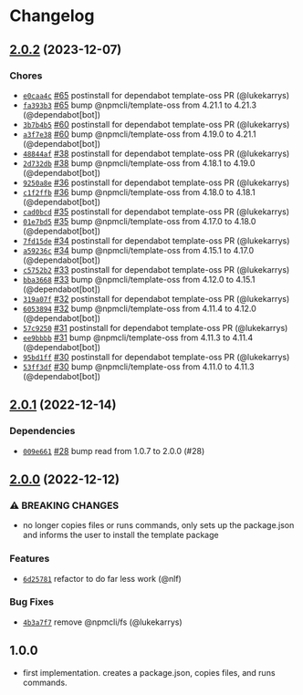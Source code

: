 # Changelog

## [2.0.2](https://github.com/npm/create-oss/compare/v2.0.1...v2.0.2) (2023-12-07)

### Chores

* [`e0caa4c`](https://github.com/npm/create-oss/commit/e0caa4c74a0361796296780f21681a452650d85a) [#65](https://github.com/npm/create-oss/pull/65) postinstall for dependabot template-oss PR (@lukekarrys)
* [`fa393b3`](https://github.com/npm/create-oss/commit/fa393b3e316557a6f8434eefd22e9b5a58855d38) [#65](https://github.com/npm/create-oss/pull/65) bump @npmcli/template-oss from 4.21.1 to 4.21.3 (@dependabot[bot])
* [`3b7b4b5`](https://github.com/npm/create-oss/commit/3b7b4b54c222339bcd8e1a1fe89acf19702bebc4) [#60](https://github.com/npm/create-oss/pull/60) postinstall for dependabot template-oss PR (@lukekarrys)
* [`a3f7e38`](https://github.com/npm/create-oss/commit/a3f7e3819ebd1ccda94d75b381c2736c97673a6b) [#60](https://github.com/npm/create-oss/pull/60) bump @npmcli/template-oss from 4.19.0 to 4.21.1 (@dependabot[bot])
* [`48844af`](https://github.com/npm/create-oss/commit/48844afb14c80a452f7354df20c8601609a936f2) [#38](https://github.com/npm/create-oss/pull/38) postinstall for dependabot template-oss PR (@lukekarrys)
* [`2d732db`](https://github.com/npm/create-oss/commit/2d732db9f8f7dce4500c9fe6e0070586082d62d6) [#38](https://github.com/npm/create-oss/pull/38) bump @npmcli/template-oss from 4.18.1 to 4.19.0 (@dependabot[bot])
* [`9250a8e`](https://github.com/npm/create-oss/commit/9250a8e3eacc751bee65f27c8ab6ea5364be5224) [#36](https://github.com/npm/create-oss/pull/36) postinstall for dependabot template-oss PR (@lukekarrys)
* [`c1f2ffb`](https://github.com/npm/create-oss/commit/c1f2ffbc84201a391b87eb25e41e5618980080e7) [#36](https://github.com/npm/create-oss/pull/36) bump @npmcli/template-oss from 4.18.0 to 4.18.1 (@dependabot[bot])
* [`cad0bcd`](https://github.com/npm/create-oss/commit/cad0bcd6041a724c6f92dbdd73a064a9c2e3cdc1) [#35](https://github.com/npm/create-oss/pull/35) postinstall for dependabot template-oss PR (@lukekarrys)
* [`01e7bd5`](https://github.com/npm/create-oss/commit/01e7bd5f1f50c4ddc28400298ebfeab9100bd590) [#35](https://github.com/npm/create-oss/pull/35) bump @npmcli/template-oss from 4.17.0 to 4.18.0 (@dependabot[bot])
* [`7fd15de`](https://github.com/npm/create-oss/commit/7fd15dec40501fef809051253a5fa2fd539aeaff) [#34](https://github.com/npm/create-oss/pull/34) postinstall for dependabot template-oss PR (@lukekarrys)
* [`a59236c`](https://github.com/npm/create-oss/commit/a59236c719c7f5d5b512cd6ec981730122d3c345) [#34](https://github.com/npm/create-oss/pull/34) bump @npmcli/template-oss from 4.15.1 to 4.17.0 (@dependabot[bot])
* [`c5752b2`](https://github.com/npm/create-oss/commit/c5752b2593c46f491ff164e0db79ef1334e92ba2) [#33](https://github.com/npm/create-oss/pull/33) postinstall for dependabot template-oss PR (@lukekarrys)
* [`bba3668`](https://github.com/npm/create-oss/commit/bba36689bb51a44d181af69dac79e5e8f6ff9270) [#33](https://github.com/npm/create-oss/pull/33) bump @npmcli/template-oss from 4.12.0 to 4.15.1 (@dependabot[bot])
* [`319a07f`](https://github.com/npm/create-oss/commit/319a07f7781d1839d2b09b66f04b4391ac624afa) [#32](https://github.com/npm/create-oss/pull/32) postinstall for dependabot template-oss PR (@lukekarrys)
* [`6053894`](https://github.com/npm/create-oss/commit/60538944b5f2031dc30898ae5d24ff135a8893cc) [#32](https://github.com/npm/create-oss/pull/32) bump @npmcli/template-oss from 4.11.4 to 4.12.0 (@dependabot[bot])
* [`57c9250`](https://github.com/npm/create-oss/commit/57c92507996538ab7a8dcd18005509f0fbb39fa1) [#31](https://github.com/npm/create-oss/pull/31) postinstall for dependabot template-oss PR (@lukekarrys)
* [`ee9bbbb`](https://github.com/npm/create-oss/commit/ee9bbbb019fb06857df7a1639cdf7100b67decd6) [#31](https://github.com/npm/create-oss/pull/31) bump @npmcli/template-oss from 4.11.3 to 4.11.4 (@dependabot[bot])
* [`95bd1ff`](https://github.com/npm/create-oss/commit/95bd1ff6644586476d4dba664a6c0bb3188cc41c) [#30](https://github.com/npm/create-oss/pull/30) postinstall for dependabot template-oss PR (@lukekarrys)
* [`53ff3df`](https://github.com/npm/create-oss/commit/53ff3df9d5559dfb58fd25ad029f78bdbdef7d30) [#30](https://github.com/npm/create-oss/pull/30) bump @npmcli/template-oss from 4.11.0 to 4.11.3 (@dependabot[bot])

## [2.0.1](https://github.com/npm/create-oss/compare/v2.0.0...v2.0.1) (2022-12-14)

### Dependencies

* [`009e661`](https://github.com/npm/create-oss/commit/009e6618166a9a8dfecb64353861cc93b047bc71) [#28](https://github.com/npm/create-oss/pull/28) bump read from 1.0.7 to 2.0.0 (#28)

## [2.0.0](https://github.com/npm/create-oss/compare/v1.1.0...v2.0.0) (2022-12-12)

### ⚠️ BREAKING CHANGES

* no longer copies files or runs commands, only sets up the package.json and informs the user to install the template package

### Features

* [`6d25781`](https://github.com/npm/create-oss/commit/6d2578112adcdb4c9dfc6a12b37e42eb5f7d17b8) refactor to do far less work (@nlf)

### Bug Fixes

* [`4b3a7f7`](https://github.com/npm/create-oss/commit/4b3a7f70a72ee5f54490c985715192fd16ca02d7) remove @npmcli/fs (@lukekarrys)

## 1.0.0

- first implementation. creates a package.json, copies files, and runs commands.
